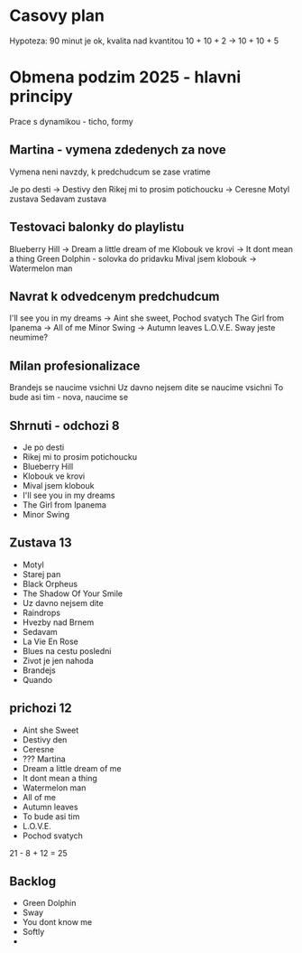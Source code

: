 # Casovy plan

Hypoteza: 90 minut je ok, kvalita nad kvantitou
10 + 10 + 2 -> 10 + 10 + 5

# Obmena podzim 2025 - hlavni principy

Prace s dynamikou - ticho, formy

## Martina - vymena zdedenych za nove

Vymena neni navzdy, k predchudcum se zase vratime

Je po desti -> Destivy den
Rikej mi to prosim potichoucku -> Ceresne
Motyl zustava
Sedavam zustava

## Testovaci balonky do playlistu

Blueberry Hill -> Dream a little dream of me
Klobouk ve krovi -> It dont mean a thing
Green Dolphin - solovka do pridavku
Mival jsem klobouk -> Watermelon man

## Navrat k odvedcenym predchudcum

I'll see you in my dreams -> Aint she sweet, Pochod svatych
The Girl from Ipanema -> All of me
Minor Swing -> Autumn leaves
L.O.V.E.
Sway jeste neumime?

## Milan profesionalizace

Brandejs se naucime vsichni
Uz davno nejsem dite se naucime vsichni
To bude asi tim - nova, naucime se

## Shrnuti - odchozi 8
- Je po desti
- Rikej mi to prosim potichoucku
- Blueberry Hill
- Klobouk ve krovi
- Mival jsem klobouk
- I'll see you in my dreams
- The Girl from Ipanema
- Minor Swing
## Zustava 13
- Motyl
- Starej pan
- Black Orpheus
- The Shadow Of Your Smile
- Uz davno nejsem dite
- Raindrops
- Hvezby nad Brnem
- Sedavam
- La Vie En Rose
- Blues na cestu posledni
- Zivot je jen nahoda
- Brandejs
- Quando
## prichozi 12
- Aint she Sweet
- Destivy den
- Ceresne
- ??? Martina
- Dream a little dream of me
- It dont mean a thing
- Watermelon man
- All of me
- Autumn leaves
- To bude asi tim
- L.O.V.E.
- Pochod svatych

21 - 8 + 12 = 25

## Backlog
- Green Dolphin
- Sway
- You dont know me
- Softly
- 